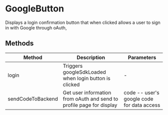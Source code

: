 # GoogleButton

Displays a login confirmation button that when clicked allows a user to sign in with Google through oAuth,

## Methods

<!-- @vuese:GoogleButton:methods:start -->
|Method|Description|Parameters|
|---|---|---|
|login|Triggers googleSdkLoaded when login button is clicked|-|
|sendCodeToBackend|Get user information from oAuth and send to profile page for display|code -- user's google code for data access|

<!-- @vuese:GoogleButton:methods:end -->


